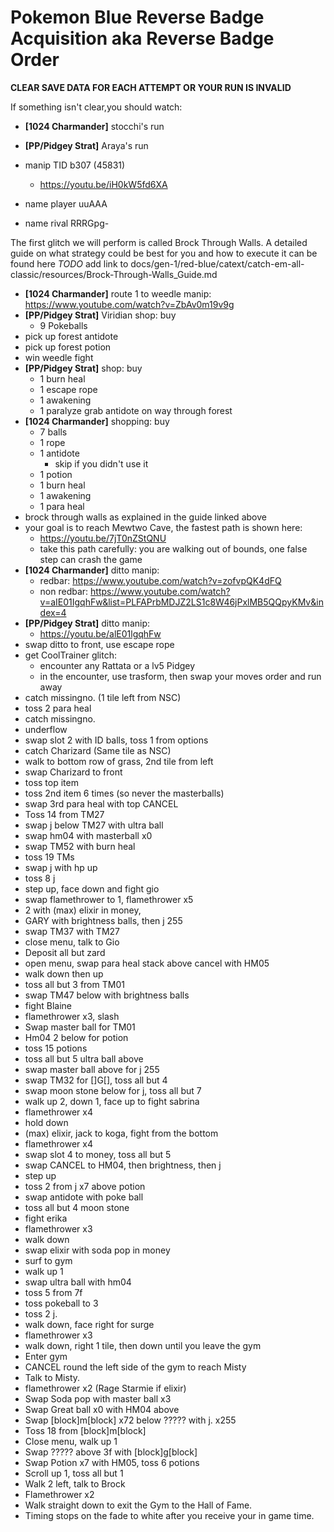 # Pokemon Blue Reverse Badge Acquisition aka Reverse Badge Order
**CLEAR SAVE DATA FOR EACH ATTEMPT OR YOUR RUN IS INVALID**

If something isn't clear,you should watch:
  - **[1024 Charmander]** stocchi's run
  - **[PP/Pidgey Strat]** Araya's run

- manip TID b307 (45831)
  - https://youtu.be/iH0kW5fd6XA
- name player uuAAA
- name rival RRRGpg-

The first glitch we will perform is called Brock Through Walls.
A detailed guide on what strategy could be best for you and how to execute it can be found here _TODO_ add link to docs/gen-1/red-blue/catext/catch-em-all-classic/resources/Brock-Through-Walls_Guide.md
- **[1024 Charmander]** route 1 to weedle manip: https://www.youtube.com/watch?v=ZbAv0m19v9g
- **[PP/Pidgey Strat]** Viridian shop: buy
  - 9 Pokeballs
- pick up forest antidote
- pick up forest potion
- win weedle fight
- **[PP/Pidgey Strat]** shop: buy
  - 1 burn heal
  - 1 escape rope
  - 1 awakening
  - 1 paralyze
grab antidote on way through forest
- **[1024 Charmander]** shopping: buy
  - 7 balls
  - 1 rope
  - 1 antidote
    - skip if you didn't use it
  - 1 potion
  - 1 burn heal
  - 1 awakening
  - 1 para heal
- brock through walls as explained in the guide linked above
- your goal is to reach Mewtwo Cave, the fastest path is shown here:
  - https://youtu.be/7jT0nZStQNU
  - take this path carefully: you are walking out of bounds, one false step can crash the game
- **[1024 Charmander]** ditto manip:
  - redbar: https://www.youtube.com/watch?v=zofvpQK4dFQ
  - non redbar: https://www.youtube.com/watch?v=aIE01IgqhFw&list=PLFAPrbMDJZ2LS1c8W46jPxlMB5QQpyKMv&index=4
- **[PP/Pidgey Strat]** ditto manip:
   - https://youtu.be/alE01lgqhFw
- swap ditto to front, use escape rope
- get CoolTrainer glitch:
  - encounter any Rattata or a lv5 Pidgey
  - in the encounter, use trasform, then swap your moves order and run away
- catch missingno. (1 tile left from NSC)
- toss 2 para heal
- catch missingno.
- underflow
- swap slot 2 with ID balls, toss 1 from options
- catch Charizard (Same tile as NSC)
- walk to bottom row of grass, 2nd tile from left
- swap Charizard to front
- toss top item
- toss 2nd item 6 times (so never the masterballs)
- swap 3rd para heal with top CANCEL
- Toss 14 from TM27
- swap j below TM27 with ultra ball
- swap hm04 with masterball x0
- swap TM52 with burn heal
- toss 19 TMs
- swap j with hp up
- toss 8 j
- step up, face down and fight gio
- swap flamethrower to 1, flamethrower x5
- 2 with (max) elixir in money,
- GARY with brightness balls, then j 255
- swap TM37 with TM27
- close menu, talk to Gio
- Deposit all but zard
- open menu, swap para heal stack above cancel with HM05
- walk down then up
- toss all but 3 from TM01
- swap TM47 below with brightness balls
- fight Blaine
- flamethrower x3, slash
- Swap master ball for TM01
- Hm04 2 below for potion
- toss 15 potions
- toss all but 5 ultra ball above
- swap master ball above for j 255
- swap TM32 for []G[], toss all but 4
- swap moon stone below for j, toss all but 7
- walk up 2, down 1, face up to fight sabrina
- flamethrower x4
- hold down
- (max) elixir, jack to koga, fight from the bottom
- flamethrower x4
- swap slot 4 to money, toss all but 5
- swap CANCEL to HM04, then brightness, then j
- step up
- toss 2 from j x7 above potion
- swap antidote with poke ball
- toss all but 4 moon stone
- fight erika
- flamethrower x3
- walk down
- swap elixir with soda pop in money
- surf to gym
- walk up 1
- swap ultra ball with hm04
- toss 5 from 7f
- toss pokeball to 3
- toss 2 j.
- walk down, face right for surge
- flamethrower x3
- walk down, right 1 tile, then down until you leave the gym
- Enter gym
- CANCEL round the left side of the gym to reach Misty
- Talk to Misty.
- flamethrower x2 (Rage Starmie if elixir)
- Swap Soda pop with master ball x3
- Swap Great ball x0 with HM04 above
- Swap [block]m[block] x72 below ????? with j. x255
- Toss 18 from [block]m[block]
- Close menu, walk up 1
- Swap ????? above 3f with [block]g[block]
- Swap Potion x7 with HM05, toss 6 potions
- Scroll up 1, toss all but 1
- Walk 2 left, talk to Brock
- Flamethrower x2
- Walk straight down to exit the Gym to the Hall of Fame.
- Timing stops on the fade to white after you receive your in game time.
